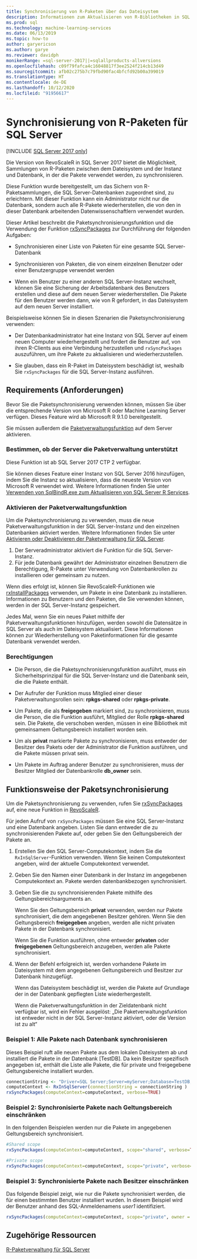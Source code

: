 ```yaml
---
title: Synchronisierung von R-Paketen über das Dateisystem
description: Informationen zum Aktualisieren von R-Bibliotheken in SQL Server mit neueren Versionen, die im Dateisystem installiert sind.
ms.prod: sql
ms.technology: machine-learning-services
ms.date: 06/13/2019
ms.topic: how-to
author: garyericson
ms.author: garye
ms.reviewer: davidph
monikerRange: =sql-server-2017||=sqlallproducts-allversions
ms.openlocfilehash: c09f79fafca4c16048817f3ee2524f214cb13d49
ms.sourcegitcommit: afb02c275b7c79fbd90fac4bfcfd92b00a399019
ms.translationtype: HT
ms.contentlocale: de-DE
ms.lasthandoff: 10/12/2020
ms.locfileid: "91956617"
---
```

# <a name="r-package-synchronization-for-sql-server"></a>Synchronisierung von R-Paketen für SQL Server
[!INCLUDE [SQL Server 2017 only](../../includes/applies-to-version/sqlserver2017-only.md)]

Die Version von RevoScaleR in SQL Server 2017 bietet die Möglichkeit, Sammlungen von R-Paketen zwischen dem Dateisystem und der Instanz und Datenbank, in der die Pakete verwendet werden, zu synchronisieren.

Diese Funktion wurde bereitgestellt, um das Sichern von R-Paketsammlungen, die SQL Server-Datenbanken zugeordnet sind, zu erleichtern. Mit dieser Funktion kann ein Administrator nicht nur die Datenbank, sondern auch alle R-Pakete wiederherstellen, die von den in dieser Datenbank arbeitenden Datenwissenschaftlern verwendet wurden.

Dieser Artikel beschreibt die Paketsynchronisierungsfunktion und die Verwendung der Funktion [rxSyncPackages](/machine-learning-server/r-reference/revoscaler/rxsyncpackages) zur Durchführung der folgenden Aufgaben:

+ Synchronisieren einer Liste von Paketen für eine gesamte SQL Server-Datenbank

+ Synchronisieren von Paketen, die von einem einzelnen Benutzer oder einer Benutzergruppe verwendet werden

+ Wenn ein Benutzer zu einer anderen SQL Server-Instanz wechselt, können Sie eine Sicherung der Arbeitsdatenbank des Benutzers erstellen und diese auf dem neuen Server wiederherstellen. Die Pakete für den Benutzer werden dann, wie von R gefordert, in das Dateisystem auf dem neuen Server installiert.

Beispielsweise können Sie in diesen Szenarien die Paketsynchronisierung verwenden:

+ Der Datenbankadministrator hat eine Instanz von SQL Server auf einem neuen Computer wiederhergestellt und fordert die Benutzer auf, von ihren R-Clients aus eine Verbindung herzustellen und `rxSyncPackages` auszuführen, um ihre Pakete zu aktualisieren und wiederherzustellen.

+ Sie glauben, dass ein R-Paket im Dateisystem beschädigt ist, weshalb Sie `rxSyncPackages` für die SQL Server-Instanz ausführen.

## <a name="requirements"></a>Requirements (Anforderungen)

Bevor Sie die Paketsynchronisierung verwenden können, müssen Sie über die entsprechende Version von Microsoft R oder Machine Learning Server verfügen. Dieses Feature wird ab Microsoft R 9.1.0 bereitgestellt. 

Sie müssen außerdem die [Paketverwaltungsfunktion](r-package-how-to-enable-or-disable.md) auf dem Server aktivieren.

### <a name="determine-whether-your-server-supports-package-management"></a>Bestimmen, ob der Server die Paketverwaltung unterstützt

Diese Funktion ist ab SQL Server 2017 CTP 2 verfügbar.

Sie können dieses Feature einer Instanz von SQL Server 2016 hinzufügen, indem Sie die Instanz so aktualisieren, dass die neueste Version von Microsoft R verwendet wird. Weitere Informationen finden Sie unter [Verwenden von SqlBindR.exe zum Aktualisieren von SQL Server R Services](../install/upgrade-r-and-python.md).

### <a name="enable-the-package-management-feature"></a>Aktivieren der Paketverwaltungsfunktion

Um die Paketsynchronisierung zu verwenden, muss die neue Paketverwaltungsfunktion in der SQL Server-Instanz und den einzelnen Datenbanken aktiviert werden. Weitere Informationen finden Sie unter [Aktivieren oder Deaktivieren der Paketverwaltung für SQL Server](r-package-how-to-enable-or-disable.md).

1. Der Serveradministrator aktiviert die Funktion für die SQL Server-Instanz.
2. Für jede Datenbank gewährt der Administrator einzelnen Benutzern die Berechtigung, R-Pakete unter Verwendung von Datenbankrollen zu installieren oder gemeinsam zu nutzen.

Wenn dies erfolgt ist, können Sie RevoScaleR-Funktionen wie [rxInstallPackages](/machine-learning-server/r-reference/revoscaler/rxinstallpackages) verwenden, um Pakete in eine Datenbank zu installieren.  Informationen zu Benutzern und den Paketen, die Sie verwenden können, werden in der SQL Server-Instanz gespeichert. 

Jedes Mal, wenn Sie ein neues Paket mithilfe der Paketverwaltungsfunktionen hinzufügen, werden sowohl die Datensätze in SQL Server als auch im Dateisystem aktualisiert. Diese Informationen können zur Wiederherstellung von Paketinformationen für die gesamte Datenbank verwendet werden.

### <a name="permissions"></a>Berechtigungen

+ Die Person, die die Paketsynchronisierungsfunktion ausführt, muss ein Sicherheitsprinzipal für die SQL Server-Instanz und die Datenbank sein, die die Pakete enthält.

+ Der Aufrufer der Funktion muss Mitglied einer dieser Paketverwaltungsrollen sein: **rpkgs-shared** oder **rpkgs-private**.

+ Um Pakete, die als **freigegeben** markiert sind, zu synchronisieren, muss die Person, die die Funktion ausführt, Mitglied der Rolle **rpkgs-shared** sein. Die Pakete, die verschoben werden, müssen in eine Bibliothek mit gemeinsamem Geltungsbereich installiert worden sein.

+ Um als **privat** markierte Pakete zu synchronisieren, muss entweder der Besitzer des Pakets oder der Administrator die Funktion ausführen, und die Pakete müssen privat sein.

+ Um Pakete im Auftrag anderer Benutzer zu synchronisieren, muss der Besitzer Mitglied der Datenbankrolle **db_owner** sein.

## <a name="how-package-synchronization-works"></a>Funktionsweise der Paketsynchronisierung

Um die Paketsynchronisierung zu verwenden, rufen Sie [rxSyncPackages](/r-server/r-reference/revoscaler/rxsyncpackages) auf, eine neue Funktion in [RevoScaleR](/machine-learning-server/r-reference/revoscaler/revoscaler). 

Für jeden Aufruf von `rxSyncPackages` müssen Sie eine SQL Server-Instanz und eine Datenbank angeben. Listen Sie dann entweder die zu synchronisierenden Pakete auf, oder geben Sie den Geltungsbereich der Pakete an.

1. Erstellen Sie den SQL Server-Computekontext, indem Sie die `RxInSqlServer`-Funktion verwenden. Wenn Sie keinen Computekontext angeben, wird der aktuelle Computekontext verwendet.

2. Geben Sie den Namen einer Datenbank in der Instanz im angegebenen Computekontext an. Pakete werden datenbankbezogen synchronisiert.

3. Geben Sie die zu synchronisierenden Pakete mithilfe des Geltungsbereichsarguments an.

    Wenn Sie den Geltungsbereich **privat** verwenden, werden nur Pakete synchronisiert, die dem angegebenen Besitzer gehören. Wenn Sie den Geltungsbereich **freigegeben** angeben, werden alle nicht privaten Pakete in der Datenbank synchronisiert. 
    
    Wenn Sie die Funktion ausführen, ohne entweder **privaten** oder **freigegebenen** Geltungsbereich anzugeben, werden alle Pakete synchronisiert.

4. Wenn der Befehl erfolgreich ist, werden vorhandene Pakete im Dateisystem mit dem angegebenen Geltungsbereich und Besitzer zur Datenbank hinzugefügt.

    Wenn das Dateisystem beschädigt ist, werden die Pakete auf Grundlage der in der Datenbank gepflegten Liste wiederhergestellt.

    Wenn die Paketverwaltungsfunktion in der Zieldatenbank nicht verfügbar ist, wird ein Fehler ausgelöst: „Die Paketverwaltungsfunktion ist entweder nicht in der SQL Server-Instanz aktiviert, oder die Version ist zu alt“

### <a name="example-1-synchronize-all-package-by-database"></a>Beispiel 1: Alle Pakete nach Datenbank synchronisieren

Dieses Beispiel ruft alle neuen Pakete aus dem lokalen Dateisystem ab und installiert die Pakete in der Datenbank [TestDB]. Da kein Besitzer spezifisch angegeben ist, enthält die Liste alle Pakete, die für private und freigegebene Geltungsbereiche installiert wurden.

```R
connectionString <- "Driver=SQL Server;Server=myServer;Database=TestDB;Trusted_Connection=True;"
computeContext <- RxInSqlServer(connectionString = connectionString )
rxSyncPackages(computeContext=computeContext, verbose=TRUE)
```

### <a name="example-2-restrict-synchronized-packages-by-scope"></a>Beispiel 2: Synchronisierte Pakete nach Geltungsbereich einschränken

In den folgenden Beispielen werden nur die Pakete im angegebenen Geltungsbereich synchronisiert.

```R
#Shared scope
rxSyncPackages(computeContext=computeContext, scope="shared", verbose=TRUE)

#Private scope
rxSyncPackages(computeContext=computeContext, scope="private", verbose=TRUE)
```

### <a name="example-3-restrict-synchronized-packages-by-owner"></a>Beispiel 3: Synchronisierte Pakete nach Besitzer einschränken

Das folgende Beispiel zeigt, wie nur die Pakete synchronisiert werden, die für einen bestimmten Benutzer installiert wurden. In diesem Beispiel wird der Benutzer anhand des SQL-Anmeldenamens *user1* identifiziert.

```R
rxSyncPackages(computeContext=computeContext, scope="private", owner = "user1", verbose=TRUE))
```

## <a name="related-resources"></a>Zugehörige Ressourcen

[R-Paketverwaltung für SQL Server](install-additional-r-packages-on-sql-server.md)